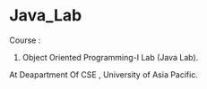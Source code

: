 # Java_Lab

Course : 
1. Object Oriented Programming-I Lab (Java Lab).  

At Deapartment Of CSE , University of Asia Pacific.
